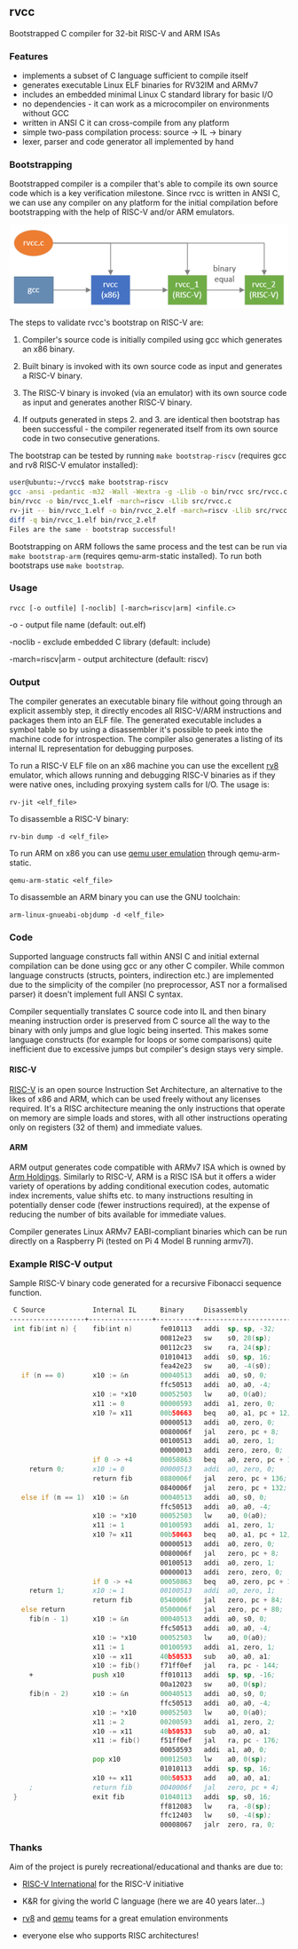 ## rvcc

Bootstrapped C compiler for 32-bit RISC-V and ARM ISAs

### Features

* implements a subset of C language sufficient to compile itself
* generates executable Linux ELF binaries for RV32IM and ARMv7
* includes an embedded minimal Linux C standard library for basic I/O
* no dependencies - it can work as a microcompiler on environments without GCC
* written in ANSI C it can cross-compile from any platform
* simple two-pass compilation process: source -> IL -> binary
* lexer, parser and code generator all implemented by hand

### Bootstrapping

Bootstrapped compiler is a compiler that's able to compile its own source code which is a key verification milestone. Since rvcc is written in ANSI C, we can use any compiler on any platform for the initial compilation before bootstrapping with the help of RISC-V and/or ARM emulators.

![diagram](bootstrap.png)

The steps to validate rvcc's bootstrap on RISC-V are:

1. Compiler's source code is initially compiled using gcc which generates an x86 binary.

2. Built binary is invoked with its own source code as input and generates a RISC-V binary.

3. The RISC-V binary is invoked (via an emulator) with its own source code as input and generates another RISC-V binary.

4. If outputs generated in steps 2. and 3. are identical then bootstrap has been successful - the compiler regenerated itself from its own source code in two consecutive generations.

The bootstrap can be tested by running ```make bootstrap-riscv``` (requires gcc and rv8 RISC-V emulator installed):

```sh
user@ubuntu:~/rvcc$ make bootstrap-riscv
gcc -ansi -pedantic -m32 -Wall -Wextra -g -Llib -o bin/rvcc src/rvcc.c
bin/rvcc -o bin/rvcc_1.elf -march=riscv -Llib src/rvcc.c
rv-jit -- bin/rvcc_1.elf -o bin/rvcc_2.elf -march=riscv -Llib src/rvcc.c
diff -q bin/rvcc_1.elf bin/rvcc_2.elf
Files are the same - bootstrap successful!
```

Bootstrapping on ARM follows the same process and the test can be run via ```make bootstrap-arm``` (requires qemu-arm-static installed). To run both bootstraps use ```make bootstrap```.

### Usage

`rvcc [-o outfile] [-noclib] [-march=riscv|arm] <infile.c>`

-o - output file name (default: out.elf)

-noclib - exclude embedded C library (default: include)

-march=riscv|arm - output architecture (default: riscv)

### Output

The compiler generates an executable binary file without going through an explicit assembly step, it directly encodes all
RISC-V/ARM instructions and packages them into an ELF file.
The generated executable includes a symbol table so by using a disassembler it's possible to
peek into the machine code for introspection. The compiler also generates a listing of its internal
IL representation for debugging purposes.

To run a RISC-V ELF file on an x86 machine you can use the excellent [rv8](https://github.com/rv8-io/rv8)
emulator, which allows running and debugging RISC-V binaries as if they were native ones,
including proxying system calls for I/O. The usage is:

`rv-jit <elf_file>`

To disassemble a RISC-V binary:

`rv-bin dump -d <elf_file>`

To run ARM on x86 you can use [qemu user emulation](https://wiki.debian.org/QemuUserEmulation) through qemu-arm-static.

`qemu-arm-static <elf_file>`

To disassemble an ARM binary you can use the GNU toolchain:

`arm-linux-gnueabi-objdump -d <elf_file>`

### Code

Supported language constructs fall within ANSI C and initial external compilation can be done using gcc or any other
C compiler. While common language constructs (structs, pointers, indirection etc.) are implemented due
to the simplicity of the compiler (no preprocessor, AST nor a formalised parser) it doesn't implement full ANSI C syntax.

Compiler sequentially translates C source code into IL and then binary meaning instruction order is preserved from C source
all the way to the binary with only jumps and glue logic being inserted. This makes some language constructs
(for example for loops or some comparisons) quite inefficient due to excessive jumps but compiler's design stays very simple.

#### RISC-V

[RISC-V](https://en.wikipedia.org/wiki/RISC-V) is an open source Instruction Set Architecture,
an alternative to the likes of x86 and ARM, which can be used freely without any licenses required. It's a RISC
architecture meaning the only instructions that operate on memory are simple loads and stores, with all
other instructions operating only on registers (32 of them) and immediate values.

#### ARM

ARM output generates code compatible with ARMv7 ISA which is owned by [Arm Holdings](https://www.arm.com/). Similarly to RISC-V,
ARM is a RISC ISA but it offers a wider variety of operations by adding conditional execution codes, automatic index increments, 
value shifts etc. to many instructions resulting in potentially denser code (fewer instructions required), at the expense of reducing
the number of bits available for immediate values.

Compiler generates Linux ARMv7 EABI-compliant binaries which can be run directly on a Raspberry Pi (tested on Pi 4 Model B running armv7l).

### Example RISC-V output

Sample RISC-V binary code generated for a recursive Fibonacci sequence function.

```asm
 C Source            Internal IL      Binary     Disassembly                Comment
-------------------+----------------+----------+--------------------------+--------------------------------------
 int fib(int n) {    fib(int n)       fe010113   addi  sp, sp, -32;         reserve stack space for function
                                      00812e23   sw    s0, 28(sp);            store previous frame
                                      00112c23   sw    ra, 24(sp);            store return address
                                      01010413   addi  s0, sp, 16;            set new frame location
                                      fea42e23   sw    a0, -4(s0);            store parameter on stack
   if (n == 0)       x10 := &n        00040513   addi  a0, s0, 0;           get address of variable n
                                      ffc50513   addi  a0, a0, -4;                     
                     x10 := *x10      00052503   lw    a0, 0(a0);           read value from address into a0
                     x11 := 0         00000593   addi  a1, zero, 0;         set a1 to zero
                     x10 ?= x11       00b50663   beq   a0, a1, pc + 12;     compare a0 with a1, if equal jump +3
                                      00000513   addi  a0, zero, 0;           set a0 to zero
                                      0080006f   jal   zero, pc + 8;          skip next instruction
                                      00100513   addi  a0, zero, 1;           set a0 to one
                                      00000013   addi  zero, zero, 0;                 
                     if 0 -> +4       00050863   beq   a0, zero, pc + 16;   if a0 is zero, jump forward
     return 0;       x10 := 0         00000513   addi  a0, zero, 0;         else set return value to zero 
                     return fib       0880006f   jal   zero, pc + 136;        jump to function exit
                                      0840006f   jal   zero, pc + 132;            
   else if (n == 1)  x10 := &n        00040513   addi  a0, s0, 0;           get address of variable n
                                      ffc50513   addi  a0, a0, -4;                   
                     x10 := *x10      00052503   lw    a0, 0(a0);           read value from address into a0
                     x11 := 1         00100593   addi  a1, zero, 1;         set a1 to one
                     x10 ?= x11       00b50663   beq   a0, a1, pc + 12;     compare a0 with a1, if equal jump +3
                                      00000513   addi  a0, zero, 0;           set a0 to zero
                                      0080006f   jal   zero, pc + 8;          skip next instruction
                                      00100513   addi  a0, zero, 1;           set a0 to one
                                      00000013   addi  zero, zero, 0;                       
                     if 0 -> +4       00050863   beq   a0, zero, pc + 16;   if a0 is zero, jump forward
     return 1;       x10 := 1         00100513   addi  a0, zero, 1;         else set return value to one
                     return fib       0540006f   jal   zero, pc + 84;         jump to function exit
   else return                        0500006f   jal   zero, pc + 80;                  
     fib(n - 1)      x10 := &n        00040513   addi  a0, s0, 0;           get address of variable n
                                      ffc50513   addi  a0, a0, -4;                       
                     x10 := *x10      00052503   lw    a0, 0(a0);           read value from address into a0
                     x11 := 1         00100593   addi  a1, zero, 1;         set a1 to one
                     x10 -= x11       40b50533   sub   a0, a0, a1;          subtract a1 from a0
                     x10 := fib()     f71ff0ef   jal   ra, pc - 144;        call function fib() into a0
     +               push x10         ff010113   addi  sp, sp, -16;         store result on stack
                                      00a12023   sw    a0, 0(sp);                     
     fib(n - 2)      x10 := &n        00040513   addi  a0, s0, 0;           get address of variable n
                                      ffc50513   addi  a0, a0, -4;                 
                     x10 := *x10      00052503   lw    a0, 0(a0);           read value from address into a0
                     x11 := 2         00200593   addi  a1, zero, 2;         set a1 to two
                     x10 -= x11       40b50533   sub   a0, a0, a1;          subtract a1 from a0
                     x11 := fib()     f51ff0ef   jal   ra, pc - 176;        call function fib() into a1
                                      00050593   addi  a1, a0, 0;                              
                     pop x10          00012503   lw    a0, 0(sp);           retrieve result off stack into a0
                                      01010113   addi  sp, sp, 16;                       
                     x10 += x11       00b50533   add   a0, a0, a1;          add a1 to a0
     ;               return fib       0040006f   jal   zero, pc + 4;        jump to function exit
 }                   exit fib         01040113   addi  sp, s0, 16;          trim stack space
                                      ff812083   lw    ra, -8(sp);          recover return address
                                      ffc12403   lw    s0, -4(sp);          recover previous frame
                                      00008067   jalr  zero, ra, 0;         return from function
```

### Thanks

Aim of the project is purely recreational/educational and thanks are due to:

* [RISC-V International](https://riscv.org/) for the RISC-V initiative

* K&R for giving the world C language (here we are 40 years later...)

* [rv8](https://github.com/rv8-io/rv8) and [qemu](https://www.qemu.org/) teams for a great emulation environments

* everyone else who supports RISC architectures!
